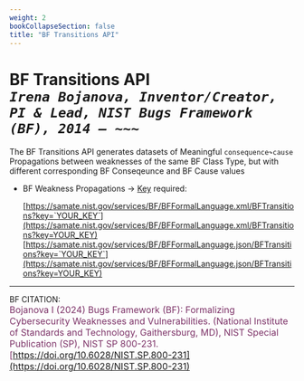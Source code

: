 ```yaml
---
weight: 2
bookCollapseSection: false
title: "BF Transitions API"
---
```


<!-- Google tag (gtag.js) -->
<script async src="https://www.googletagmanager.com/gtag/js?id=G-PJ364XPP9F"></script>
<script>
  window.dataLayer = window.dataLayer || [];
  function gtag(){dataLayer.push(arguments);}
  gtag('js', new Date());

  gtag('config', 'G-PJ364XPP9F');
</script>

# BF Transitions API <br/>_`Irena Bojanova, Inventor/Creator, PI & Lead, NIST Bugs Framework (BF), 2014 – ~~~`_

The BF Transitions API generates datasets of Meaningful `consequence↷cause` Propagations between weaknesses of the same BF Class Type, but with different corresponding BF Conseqeunce and BF Cause values
<!-- 
- BF Weakness Transitions Excerpt &rarr; no Key required: 

  [https://samate.nist.gov/services/BF/BFFormalLanguage.xml/BFTransitions](https://samate.nist.gov/services/BF/BFFormalLanguage.xml/Transitions)<br/>
  [https://samate.nist.gov/services/BF/BFFormalLanguage.json/BFTransitions](https://samate.nist.gov/services/BFFormalLanguage.json/Transitions) -->

- BF Weakness Propagations &rarr; [Key](https://forms.gle/SRZyva5Vn1i4dQQ2A) required:

  [https://samate.nist.gov/services/BF/BFFormalLanguage.xml/BFTransitions?key=`YOUR_KEY`](https://samate.nist.gov/services/BF/BFFormalLanguage.xml/BFTransitions?key=YOUR_KEY)<br/>
  [https://samate.nist.gov/services/BF/BFFormalLanguage.json/BFTransitions?key=`YOUR_KEY`](https://samate.nist.gov/services/BF/BFFormalLanguage.json/BFTransitions?key=YOUR_KEY)

_________________________________

BF CITATION: <br/>
<l style="font-size: 16px; color: #7D3368"> Bojanova I (2024) Bugs Framework (BF): Formalizing Cybersecurity Weaknesses and Vulnerabilities. (National Institute of Standards and Technology, Gaithersburg, MD), NIST Special Publication (SP), NIST SP 800-231. [https://doi.org/10.6028/NIST.SP.800-231](https://doi.org/10.6028/NIST.SP.800-231)</l>  <br/>